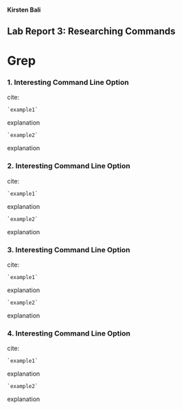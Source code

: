 #### Kirsten Bali

## Lab Report 3: Researching Commands

# Grep

### 1. Interesting Command Line Option
cite:

    `example1`
  
explanation
  
    `example2`

explanation
  
  
### 2. Interesting Command Line Option
cite:

    `example1`

explanation
  
    `example2`
  
explanation

### 3. Interesting Command Line Option
cite:

    `example1`

explanation
  
    `example2`
  
explanation

### 4. Interesting Command Line Option
cite:

    `example1`
  
explanation
  
    `example2`
  
explanation

